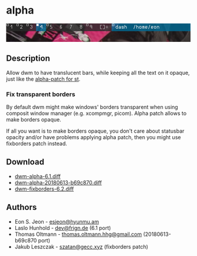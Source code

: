 alpha
=====

[![Screenshot](dwm-alpha.png)](dwm-alpha.png)

Description
-----------
Allow dwm to have translucent bars, while keeping all the text on it opaque,
just like the [alpha-patch for st](//st.suckless.org/patches/alpha/).

### Fix transparent borders

By default dwm might make windows' borders transparent when using
composit window manager (e.g. xcompmgr, picom).  Alpha patch allows to
make borders opaque.

If all you want is to make borders opaque, you don't care about
statusbar opacity and/or have problems applying alpha patch, then you
might use fixborders patch instead.

Download
--------
* [dwm-alpha-6.1.diff](dwm-alpha-6.1.diff)
* [dwm-alpha-20180613-b69c870.diff](dwm-alpha-20180613-b69c870.diff)
* [dwm-fixborders-6.2.diff](dwm-fixborders-6.2.diff)

Authors
-------
* Eon S. Jeon - <esjeon@hyunmu.am>
* Laslo Hunhold - <dev@frign.de> (6.1 port)
* Thomas Oltmann - <thomas.oltmann.hhg@gmail.com> (20180613-b69c870 port)
* Jakub Leszczak - <szatan@gecc.xyz> (fixborders patch)
